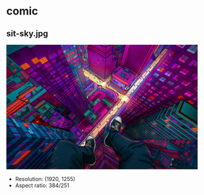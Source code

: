 # comic

## sit-sky.jpg

![sit-sky.jpg](sit-sky.jpg)

- Resolution: (1920, 1255)
- Aspect ratio: 384/251

